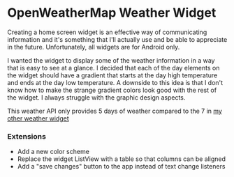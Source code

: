 # OpenWeatherMap Weather Widget

Creating a home screen widget is an effective way of communicating information and it's something that I'll actually use and be able to appreciate in the future. Unfortunately, all widgets are for Android only.

I wanted the widget to display some of the weather information in a way that is easy to see at a glance. I decided that each of the day elements on the widget should have a gradient that starts at the day high temperature and ends at the day low temperature. A downside to this idea is that I don't know how to make the strange gradient colors look good with the rest of the widget. I always struggle with the graphic design aspects.

This weather API only provides 5 days of weather compared to the 7 in [my other weather widget](https://ehanover.github.io/weatherwidget-darksky)

### Extensions
* Add a new color scheme
* Replace the widget ListView with a table so that columns can be aligned
* Add a "save changes" button to the app instead of text change listeners